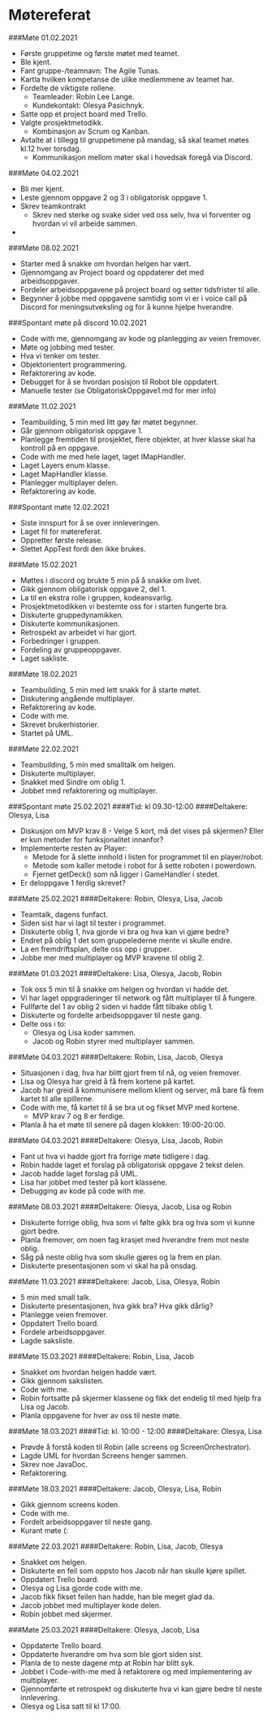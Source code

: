 # Møtereferat

###Møte 01.02.2021
- Første gruppetime og første møtet med teamet.
- Ble kjent.
- Fant gruppe-/teamnavn: The Agile Tunas.
- Kartla hvilken kompetanse de ulike medlemmene av teamet har.
- Fordelte de viktigste rollene. 
  - Teamleader: Robin Lee Lange.
  - Kundekontakt: Olesya Pasichnyk.
- Satte opp et project board med Trello.
- Valgte prosjektmetodikk. 
  - Kombinasjon av Scrum og Kanban.
- Avtalte at i tillegg til gruppetimene på mandag, så skal teamet møtes kl.12 hver torsdag. 
  - Kommunikasjon mellom møter skal i hovedsak foregå via Discord.

###Møte 04.02.2021
- Bli mer kjent.
- Leste gjennom oppgave 2 og 3 i obligatorisk oppgave 1. 
- Skrev teamkontrakt
  -  Skrev ned sterke og svake sider ved oss selv, hva vi forventer og hvordan vi vil arbeide sammen.
-

###Møte 08.02.2021
- Starter med å snakke om hvordan helgen har vært.
- Gjennomgang av Project board og oppdaterer det med arbeidsoppgaver.
- Fordeler arbeidsoppgavene på project board og setter tidsfrister til alle.
- Begynner å jobbe med oppgavene  samtidig som vi er i voice call på Discord for meningsutveksling og for å kunne hjelpe hverandre.

###Spontant møte på discord 10.02.2021
- Code with me, gjennomgang av kode og planlegging av veien fremover.
- Møte og jobbing med tester.
- Hva vi tenker om tester.
- Objektorientert programmering.
- Refaktorering av kode.
- Debugget for å se hvordan posisjon til Robot ble oppdatert.
- Manuelle tester (se ObligatoriskOppgave1.md for mer info)

###Møte 11.02.2021
- Teambuilding, 5 min med litt gøy før møtet begynner.
- Går gjennom obligatorisk oppgave 1.
- Planlegge fremtiden til prosjektet, flere objekter, at hver klasse skal ha kontroll på en oppgave.
- Code with me med hele laget, laget IMapHandler.
- Laget Layers enum klasse.
- Laget MapHandler klasse.
- Planlegger multiplayer delen.
- Refaktorering av kode.

###Spontant møte 12.02.2021
- Siste innspurt for å se over innleveringen.
- Laget fil for møtereferat.
- Oppretter første release.
- Slettet AppTest fordi den ikke brukes.

###Møte 15.02.2021
- Møttes i discord og brukte 5 min på å snakke om livet.
- Gikk gjennom obligatorisk oppgave 2, del 1.
- La til en ekstra rolle i gruppen, kodeansvarlig.
- Prosjektmetodikken vi bestemte oss for i starten fungerte bra.
- Diskuterte gruppedynamikken.
- Diskuterte kommunikasjonen.
- Retrospekt av arbeidet vi har gjort.
- Forbedringer i gruppen.
- Fordeling av gruppeoppgaver.
- Laget sakliste.

###Møte 18.02.2021
- Teambuilding, 5 min med lett snakk for å starte møtet.
- Diskutering angående multiplayer.
- Refaktorering av kode.
- Code with me.
- Skrevet brukerhistorier.
- Startet på UML.

###Møte 22.02.2021
- Teambuilding, 5 min med smalltalk om helgen.
- Diskuterte multiplayer.
- Snakket med Sindre om oblig 1.
- Jobbet med refaktorering og multiplayer.

###Spontant møte 25.02.2021
####Tid: kl 09.30-12:00
####Deltakere: Olesya, Lisa
- Diskusjon om MVP krav 8 - Velge 5 kort, må det vises på skjermen? Eller er kun metoder for funksjonalitet innanfor?
- Implementerte resten av Player: 
  * Metode for å slette innhold i listen for programmet til en player/robot.
  * Metode som kaller metode i robot for å sette roboten i powerdown. 
  * Fjernet getDeck() som nå ligger i GameHandler i stedet.
- Er deloppgave 1 ferdig skrevet?

###Møte 25.02.2021
####Deltakere: Robin, Olesya, Lisa, Jacob
- Teamtalk, dagens funfact.
- Siden sist har vi lagt til tester i programmet.
- Diskuterte oblig 1, hva gjorde vi bra og hva kan vi gjøre bedre?
- Endret på oblig 1 det som gruppelederne mente vi skulle endre.
- La en fremdriftsplan, delte oss opp i grupper.
- Jobbe mer med multiplayer og MVP kravene til oblig 2.

###Møte 01.03.2021
####Deltakere: Lisa, Olesya, Jacob, Robin
- Tok oss 5 min til å snakke om helgen og hvordan vi hadde det.
- Vi har laget oppgraderinger til network og fått multiplayer til å fungere.
- Fullførte del 1 av oblig 2 siden vi hadde fått tilbake oblig 1.
- Diskuterte  og fordelte arbeidsoppgaver til neste gang.
- Delte oss i to:
  * Olesya og Lisa koder sammen.
  * Jacob og Robin styrer med multiplayer sammen.

###Møte 04.03.2021 
####Deltakere: Robin, Lisa, Jacob, Olesya
- Situasjonen i dag, hva har blitt gjort frem til nå, og veien fremover.
- Lisa og Olesya har greid å få frem kortene på kartet.
- Jacob har greid å kommunisere mellom klient og server, må bare få frem kartet til alle spillerne.
- Code with me, få kartet til å se bra ut og fikset MVP med kortene.
  * MVP krav 7 og 8 er ferdige.
- Planla å ha et møte til senere på dagen klokken: 19:00-20:00.

###Møte 04.03.2021
####Deltakere: Olesya, Lisa, Jacob, Robin
- Fant ut hva vi hadde gjort fra forrige møte tidligere i dag.
- Robin hadde laget et forslag på obligatorisk oppgave 2 tekst delen.
- Jacob hadde laget forslag på UML.
- Lisa har jobbet med tester på kort klassene.
- Debugging av kode på code with me.

###Møte 08.03.2021
####Deltakere: Olesya, Jacob, Lisa og Robin
- Diskuterte forrige oblig, hva som vi følte gikk bra og hva som vi kunne gjort bedre.
- Planla fremover, om noen fag krasjet med hverandre frem mot neste oblig.
- Såg på neste oblig hva som skulle gjøres og la frem en plan.
- Diskuterte presentasjonen som vi skal ha på onsdag.

###Møte 11.03.2021
####Deltakere: Jacob, Lisa, Olesya, Robin
- 5 min med small talk.
- Diskuterte presentasjonen, hva gikk bra? Hva gikk dårlig?
- Planlegge veien fremover.
- Oppdatert Trello board.
- Fordele arbeidsoppgaver.
- Lagde saksliste.

###Møte 15.03.2021
####Deltakere: Robin, Lisa, Jacob
- Snakket om hvordan helgen hadde vært.
- Gikk gjennom sakslisten.
- Code with me.
- Robin fortsatte på skjermer klassene og fikk det endelig til med hjelp fra Lisa og Jacob.
- Planla oppgavene for hver av oss til neste møte.

###Møte 18.03.2021
####Tid: kl. 10:00 - 12:00
####Deltakare: Olesya, Lisa
- Prøvde å forstå koden til Robin (alle screens og ScreenOrchestrator).
- Lagde UML for hvordan Screens henger sammen.
- Skrev noe JavaDoc.
- Refaktorering.

###Møte 18.03.2021
####Deltakere: Jacob, Olesya, Lisa, Robin
- Gikk gjennom screens koden.
- Code with me.
- Fordelt arbeidsoppgaver til neste gang.
- Kurant møte (:

###Møte 22.03.2021
####Deltakere: Robin, Lisa, Jacob, Olesya
- Snakket om helgen.
- Diskuterte en feil som oppsto hos Jacob når han skulle kjøre spillet.
- Oppdatert Trello board.
- Olesya og Lisa gjorde code with me.
- Jacob fikk fikset feilen han hadde, han ble meget glad da.
- Jacob jobbet med multiplayer kode delen.
- Robin jobbet med skjermer.

###Møte 25.03.2021
####Deltakere: Olesya, Jacob, Lisa
- Oppdaterte Trello board.
- Oppdaterte hverandre om hva som ble gjort siden sist.
- Planla de to neste dagene mtp at Robin har blitt syk.
- Jobbet i Code-with-me med å refaktorere og med implementering av multiplayer.
- Gjennomførte et retrospekt og diskuterte hva vi kan gjøre bedre til neste innlevering.
- Olesya og Lisa satt til kl 17:00. 
